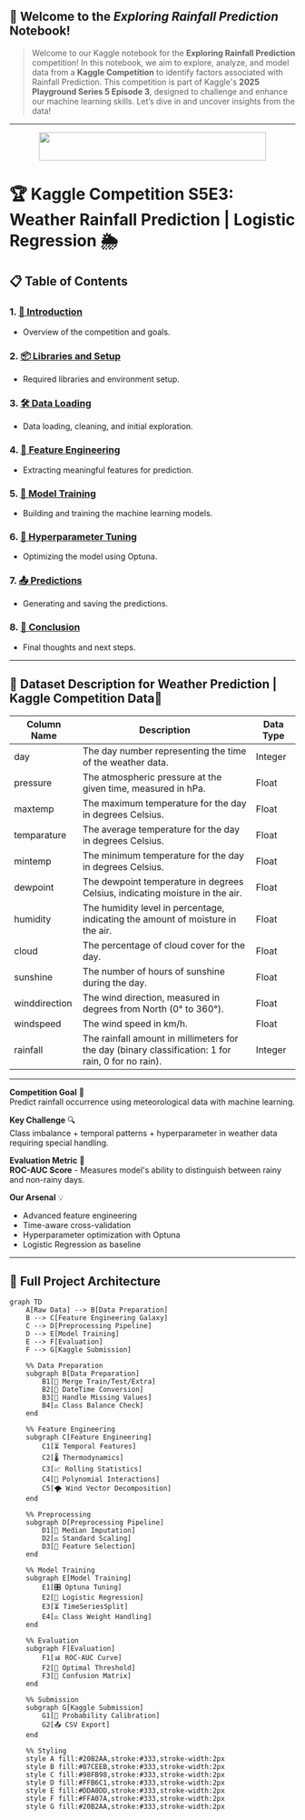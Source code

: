 ## 🧠 Welcome to the *Exploring Rainfall Prediction* Notebook!

> Welcome to our Kaggle notebook for the **Exploring Rainfall Prediction** competition! In this notebook, we aim to explore, analyze, and model data from a **Kaggle Competition** to identify factors associated with Rainfall Prediction. This competition is part of Kaggle's **2025 Playground Series 5 Episode 3**, designed to challenge and enhance our machine learning skills. Let’s dive in and uncover insights from the data!

---



<figure>
  <center>
    <img src='https://c4.wallpaperflare.com/wallpaper/231/640/853/walking-in-rain-painting-wallpaper-preview.jpg' 
         height="50px" width="400px" />
  </center>
</figure>

     
# 🏆 Kaggle Competition S5E3: Weather Rainfall Prediction | Logistic Regression 🌦️

## 📋 Table of Contents



### 1. [🎯 Introduction](#🎯-introduction)  
   - Overview of the competition and goals.

### 2. [📦 Libraries and Setup](#📦-libraries-and-setup)  
   - Required libraries and environment setup.

### 3. [🛠️ Data Loading](#🛠️-data-loading-and-initial-analysis)  
   - Data loading, cleaning, and initial exploration.

### 4. [🔧 Feature Engineering](#🔧-feature-engineering)  
   - Extracting meaningful features for prediction.

### 5. [🚂 Model Training](#🚂-model-training-and-evaluation)  
   - Building and training the machine learning models.

### 6. [🎯 Hyperparameter Tuning](#🎯-hyperparameter-tuning-with-optuna)  
   - Optimizing the model using Optuna.

### 7. [📤 Predictions](#📤-saving-predictions)  
   - Generating and saving the predictions.

### 8. [🎉 Conclusion](#🎉-conclusions-and-next-steps)  
   - Final thoughts and next steps.
   
---



## 🎯 Dataset Description for Weather Prediction | Kaggle Competition Data🎯

| Column Name   | Description                                                                 | Data Type |
|----------------|-----------------------------------------------------------------------------|-----------|
| day            | The day number representing the time of the weather data.                    | Integer   |
| pressure       | The atmospheric pressure at the given time, measured in hPa.                | Float     |
| maxtemp        | The maximum temperature for the day in degrees Celsius.                     | Float     |
| temparature    | The average temperature for the day in degrees Celsius.                     | Float     |
| mintemp        | The minimum temperature for the day in degrees Celsius.                     | Float     |
| dewpoint       | The dewpoint temperature in degrees Celsius, indicating moisture in the air.| Float     |
| humidity       | The humidity level in percentage, indicating the amount of moisture in the air.| Float     |
| cloud          | The percentage of cloud cover for the day.                                  | Float     |
| sunshine       | The number of hours of sunshine during the day.                             | Float     |
| winddirection  | The wind direction, measured in degrees from North (0° to 360°).            | Float     |
| windspeed      | The wind speed in km/h.                                                     | Float     |
| rainfall       | The rainfall amount in millimeters for the day (binary classification: 1 for rain, 0 for no rain).| Integer   |

---

**Competition Goal** 🏁  
Predict rainfall occurrence using meteorological data with machine learning.

**Key Challenge** 🔍  
Class imbalance + temporal patterns + hyperparameter in weather data requiring special handling.

**Evaluation Metric** 📏  
**ROC-AUC Score** - Measures model's ability to distinguish between rainy and non-rainy days.

**Our Arsenal** 💡  
- Advanced feature engineering  
- Time-aware cross-validation  
- Hyperparameter optimization with Optuna  
- Logistic Regression as baseline

---

## 🧩 Full Project Architecture


```mermaid
graph TD
    A[Raw Data] --> B[Data Preparation]
    B --> C[Feature Engineering Galaxy]
    C --> D[Preprocessing Pipeline]
    D --> E[Model Training]
    E --> F[Evaluation]
    F --> G[Kaggle Submission]

    %% Data Preparation
    subgraph B[Data Preparation]
        B1[🔄 Merge Train/Test/Extra]
        B2[📅 DateTime Conversion]
        B3[🧹 Handle Missing Values]
        B4[⚖️ Class Balance Check]
    end

    %% Feature Engineering
    subgraph C[Feature Engineering]
        C1[⏳ Temporal Features]
        C2[🌡️ Thermodynamics]
        C3[📈 Rolling Statistics]
        C4[🧩 Polynomial Interactions]
        C5[🌪️ Wind Vector Decomposition]
    end

    %% Preprocessing
    subgraph D[Preprocessing Pipeline]
        D1[🔧 Median Imputation]
        D2[⚖️ Standard Scaling]
        D3[🎯 Feature Selection]
    end

    %% Model Training
    subgraph E[Model Training]
        E1[🎛️ Optuna Tuning]
        E2[🤖 Logistic Regression]
        E3[⏳ TimeSeriesSplit]
        E4[⚖️ Class Weight Handling]
    end

    %% Evaluation
    subgraph F[Evaluation]
        F1[📊 ROC-AUC Curve]
        F2[🎯 Optimal Threshold]
        F3[🤔 Confusion Matrix]
    end

    %% Submission
    subgraph G[Kaggle Submission]
        G1[🔮 Probability Calibration]
        G2[📤 CSV Export]
    end

    %% Styling
    style A fill:#20B2AA,stroke:#333,stroke-width:2px
    style B fill:#87CEEB,stroke:#333,stroke-width:2px
    style C fill:#98FB98,stroke:#333,stroke-width:2px
    style D fill:#FFB6C1,stroke:#333,stroke-width:2px
    style E fill:#DDA0DD,stroke:#333,stroke-width:2px
    style F fill:#FFA07A,stroke:#333,stroke-width:2px
    style G fill:#20B2AA,stroke:#333,stroke-width:2px


